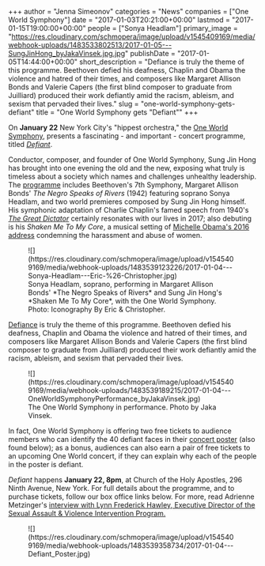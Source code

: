 +++
author = "Jenna Simeonov"
categories = "News"
companies = ["One World Symphony"]
date = "2017-01-03T20:21:00+00:00"
lastmod = "2017-01-15T19:00:00+00:00"
people = ["Sonya Headlam"]
primary_image = "https://res.cloudinary.com/schmopera/image/upload/v1545409169/media/webhook-uploads/1483533802513/2017-01-05---SungJinHong_byJakaVinsek.jpg.jpg"
publishDate = "2017-01-05T14:44:00+00:00"
short_description = "Defiance is truly the theme of this programme. Beethoven defied his deafness, Chaplin and Obama the violence and hatred of their times, and composers like Margaret Allison Bonds and Valerie Capers (the first blind composer to graduate from Juilliard) produced their work defiantly amid the racism, ableism, and sexism that pervaded their lives."
slug = "one-world-symphony-gets-defiant"
title = "One World Symphony gets &quot;Defiant&quot;"
+++

On **January 22** New York City's "hippest orchestra," the [One World Symphony](/scene/companies/one-world-symphony/), presents a fascinating - and important - concert programme, titled [*Defiant*](http://oneworldsymphony.org/concerts2016_Defiant.shtml).

Conductor, composer, and founder of One World Symphony, Sung Jin Hong has brought into one evening the old and the new, exposing what truly is timeless about a society which names and challenges unhealthy leadership. The [programme](http://oneworldsymphony.org/concerts2016_Defiant.shtml) includes Beethoven's 7th Symphony, Margaret Allison Bonds' *The Negro Speaks of Rivers* (1942) featuring soprano Sonya Headlam, and two world premieres composed by Sung Jin Hong himself. His symphonic adaptation of Charlie Chaplin's famed speech from 1940's [*The Great Dictator*](https://www.youtube.com/watch?v=J7GY1Xg6X20) certainly resonates with our lives in 2017; also debuting is his *Shaken Me To My Core*, a musical setting of [Michelle Obama's 2016 address](http://www.npr.org/2016/10/13/497846667/transcript-michelle-obamas-speech-on-donald-trumps-alleged-treatment-of-women) condemning the harassment and abuse of women.

<figure data-type="image">
![](https://res.cloudinary.com/schmopera/image/upload/v1545409169/media/webhook-uploads/1483539123226/2017-01-04---Sonya-Headlam---Eric-%26-Christopher.jpg)
<figcaption>Sonya Headlam, soprano, performing in Margaret Allison Bonds' *The Negro Speaks of Rivers* and Sung Jin Hong's *Shaken Me To My Core*, with the One World Symphony. Photo: Iconography By Eric & Christopher.</figcaption>
</figure>

[Defiance](http://oneworldsymphony.org/news13BreakingBlog.shtml) is truly the theme of this programme. Beethoven defied his deafness, Chaplin and Obama the violence and hatred of their times, and  composers like Margaret Allison Bonds and Valerie Capers (the first blind composer to graduate from Juilliard) produced their work defiantly amid the racism, ableism, and sexism that pervaded their lives.

<figure data-type="image">
![](https://res.cloudinary.com/schmopera/image/upload/v1545409169/media/webhook-uploads/1483539189215/2017-01-04---OneWorldSymphonyPerformance_byJakaVinsek.jpg)
<figcaption>The One World Symphony in performance. Photo by Jaka Vinsek.</figcaption>
</figure>

In fact, One World Symphony is offering two free tickets to audience members who can identify the 40 defiant faces in their [concert poster](http://www.oneworldsymphony.org/images/2016/Defiant_Poster_02_game.pdf) (also found below); as a bonus, audiences can also earn a pair of free tickets to an upcoming One World concert, if they can explain why each of the people in the poster is defiant.

*Defiant* happens **January 22, 8pm**, at Church of the Holy Apostles, 296 Ninth Avenue, New York. For full details about the programme, and to purchase tickets, follow our box office links below. For more, read Adrienne Metzinger's [interview with Lynn Frederick Hawley, Executive Director of the Sexual Assault & Violence Intervention Program.](http://oneworldsymphony.org/news13BreakingBlog.shtml)

<figure data-type="image">
![](https://res.cloudinary.com/schmopera/image/upload/v1545409169/media/webhook-uploads/1483539358734/2017-01-04---Defiant_Poster.jpg)
</figure>

